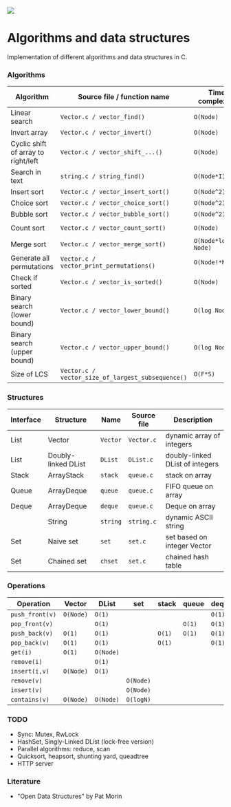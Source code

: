 ![](https://github.com/vadimgush/algorithms/workflows/CMake/badge.svg)

# Algorithms and data structures

Implementation of different algorithms and data structures in C.

### Algorithms

| Algorithm                             | Source file / function name                         | Time complexity       | Space complexity  |
| ------------------------------------- | --------------------------------------------------- | --------------------- | ----------------- |
| Linear search                         | `Vector.c / vector_find()`                          | ``O(Node)``              |                   |
| Invert array                          | `Vector.c / vector_invert()`                        | ``O(Node)``              |                   |
| Cyclic shift of array to right/left   | `Vector.c / vector_shift_...()`                     | ``O(Node)``              |                   |
| Search in text                        | `string.c / string_find()`                          | ``O(Node*I)``            |                   |
| Insert sort                           | `Vector.c / vector_insert_sort()`                   | ``O(Node^2)``            | ``O(1)``          |
| Choice sort                           | `Vector.c / vector_choice_sort()`                   | ``O(Node^2)``            | ``O(1)``          |
| Bubble sort                           | `Vector.c / vector_bubble_sort()`                   | ``O(Node^2)``            | ``O(1)``          |
| Count sort                            | `Vector.c / vector_count_sort()`                    | ``O(Node)``              | ``O(max - min)``  |
| Merge sort                            | `Vector.c / vector_merge_sort()`                    | ``O(Node*log Node)``        | ``O(Node)``          |
| Generate all permutations             | `Vector.c / vector_print_permutations()`            | ``O(Node!*Node)``           | ``O(Node)``          |
| Check if sorted                       | `Vector.c / vector_is_sorted()`                     | ``O(Node)``              | ``O(1)``          |
| Binary search (lower bound)           | `Vector.c / vector_lower_bound()`                   | ``O(log Node)``          | ``O(1)``          |
| Binary search (upper bound)           | `Vector.c / vector_upper_bound()`                   | ``O(log Node)``          | ``O(1)``          |
| Size of LCS                           | `Vector.c / vector_size_of_largest_subsequence()`   | ``O(F*S)``            | ``O(F*S)``        |

### Structures

| Interface        | Structure                 | Name      | Source file       | Description                           |
| ---------------- | ------------------------- | --------- | ----------------- | ------------------------------------- |
| List             | Vector                    | `Vector`  | `Vector.c`        | dynamic array of integers             |
| List             | Doubly-linked DList        | `DList`    | `DList.c`          | doubly-linked DList of integers        |
| Stack            | ArrayStack                | `stack`   | `queue.c`         | stack on array                        |
| Queue            | ArrayDeque                | `queue`   | `queue.c`         | FIFO queue on array                   |
| Deque            | ArrayDeque                | `deque`   | `queue.c`         | Deque on array                        |
|                  | String                    | `string`  | `string.c`        | dynamic ASCII string                  |
| Set              | Naive set                 | `set`     | `set.c`           | set based on integer Vector           |
| Set              | Chained set               | `chset`   | `set.c`           | chained hash table                    |

### Operations

| Operation         | Vector   | DList     | set         | stack     | queue     | deque    |
| ----------------- | -------- | -------- | ----------- | --------- | --------- | -------- |
| `push_front(v)`   | ``O(Node)`` | ``O(1)`` |             |           |           | ``O(1)`` |
| `pop_front(v)`    |          | ``O(1)`` |             |           | ``O(1)``  | ``O(1)`` |
| `push_back(v)`    | ``O(1)`` | ``O(1)`` |             | ``O(1)``  | ``O(1)``  | ``O(1)`` |
| `pop_back(v)`     | ``O(1)`` | ``O(1)`` |             | ``O(1)``  |           | ``O(1)`` |
| `get(i)`          | ``O(1)`` | ``O(Node)`` |             |           |           |          |
| `remove(i)`       |          | ``O(1)`` |             |           |           |          |
| `insert(i,v)`     | ``O(Node)`` | ``O(1)`` |             |           |           |          |
| `remove(v)`       |          |          | ``O(Node)``    |           |           |          |
| `insert(v)`       |          |          | ``O(Node)``    |           |           |          |
| `contains(v)`     | ``O(Node)`` | ``O(Node)`` | ``O(logN)`` |           |           |          |

### TODO 
 * Sync: Mutex, RwLock
 * HashSet, Singly-Linked DList (lock-free version)
 * Parallel algorithms: reduce, scan
 * Quicksort, heapsort, shunting yard, queadtree
 * HTTP server

### Literature
 * "Open Data Structures" by Pat Morin

